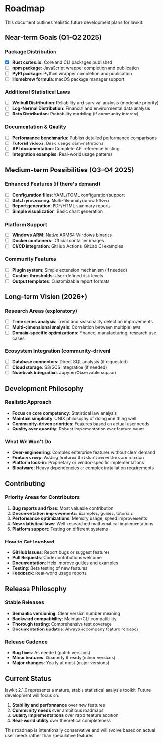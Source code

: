 # Roadmap

This document outlines realistic future development plans for lawkit.

## Near-term Goals (Q1-Q2 2025)

### Package Distribution
- [x] **Rust crates.io**: Core and CLI packages published
- [ ] **npm package**: JavaScript wrapper completion and publication  
- [ ] **PyPI package**: Python wrapper completion and publication
- [ ] **Homebrew formula**: macOS package manager support

### Additional Statistical Laws
- [ ] **Weibull Distribution**: Reliability and survival analysis (moderate priority)
- [ ] **Log-Normal Distribution**: Financial and environmental data analysis
- [ ] **Beta Distribution**: Probability modeling (if community interest)

### Documentation & Quality
- [ ] **Performance benchmarks**: Publish detailed performance comparisons
- [ ] **Tutorial videos**: Basic usage demonstrations
- [ ] **API documentation**: Complete API reference hosting
- [ ] **Integration examples**: Real-world usage patterns

## Medium-term Possibilities (Q3-Q4 2025)

### Enhanced Features (if there's demand)
- [ ] **Configuration files**: YAML/TOML configuration support
- [ ] **Batch processing**: Multi-file analysis workflows
- [ ] **Report generation**: PDF/HTML summary reports
- [ ] **Simple visualization**: Basic chart generation

### Platform Support
- [ ] **Windows ARM**: Native ARM64 Windows binaries
- [ ] **Docker containers**: Official container images
- [ ] **CI/CD integration**: GitHub Actions, GitLab CI examples

### Community Features
- [ ] **Plugin system**: Simple extension mechanism (if needed)
- [ ] **Custom thresholds**: User-defined risk levels
- [ ] **Output templates**: Customizable report formats

## Long-term Vision (2026+)

### Research Areas (exploratory)
- [ ] **Time series analysis**: Trend and seasonality detection improvements
- [ ] **Multi-dimensional analysis**: Correlation between multiple laws
- [ ] **Domain-specific optimizations**: Finance, manufacturing, research use cases

### Ecosystem Integration (community-driven)
- [ ] **Database connectors**: Direct SQL analysis (if requested)
- [ ] **Cloud storage**: S3/GCS integration (if needed)
- [ ] **Notebook integration**: Jupyter/Observable support

## Development Philosophy

### Realistic Approach
- **Focus on core competency**: Statistical law analysis
- **Maintain simplicity**: UNIX philosophy of doing one thing well
- **Community-driven priorities**: Features based on actual user needs
- **Quality over quantity**: Robust implementation over feature count

### What We Won't Do
- **Over-engineering**: Complex enterprise features without clear demand
- **Feature creep**: Adding features that don't serve the core mission
- **Platform lock-in**: Proprietary or vendor-specific implementations
- **Bloatware**: Heavy dependencies or complex installation requirements

## Contributing

### Priority Areas for Contributors
1. **Bug reports and fixes**: Most valuable contribution
2. **Documentation improvements**: Examples, guides, tutorials
3. **Performance optimizations**: Memory usage, speed improvements
4. **New statistical laws**: Well-researched mathematical implementations
5. **Platform support**: Testing on different systems

### How to Get Involved
- **GitHub Issues**: Report bugs or suggest features
- **Pull Requests**: Code contributions welcome
- **Documentation**: Help improve guides and examples
- **Testing**: Beta testing of new features
- **Feedback**: Real-world usage reports

## Release Philosophy

### Stable Releases
- **Semantic versioning**: Clear version number meaning
- **Backward compatibility**: Maintain CLI compatibility
- **Thorough testing**: Comprehensive test coverage
- **Documentation updates**: Always accompany feature releases

### Release Cadence
- **Bug fixes**: As needed (patch versions)
- **Minor features**: Quarterly if ready (minor versions)
- **Major changes**: Yearly at most (major versions)

## Current Status

lawkit 2.1.0 represents a mature, stable statistical analysis toolkit. Future development will focus on:

1. **Stability and performance** over new features
2. **Community needs** over ambitious roadmaps
3. **Quality implementations** over rapid feature addition
4. **Real-world utility** over theoretical completeness

This roadmap is intentionally conservative and will evolve based on actual user needs rather than speculative features.